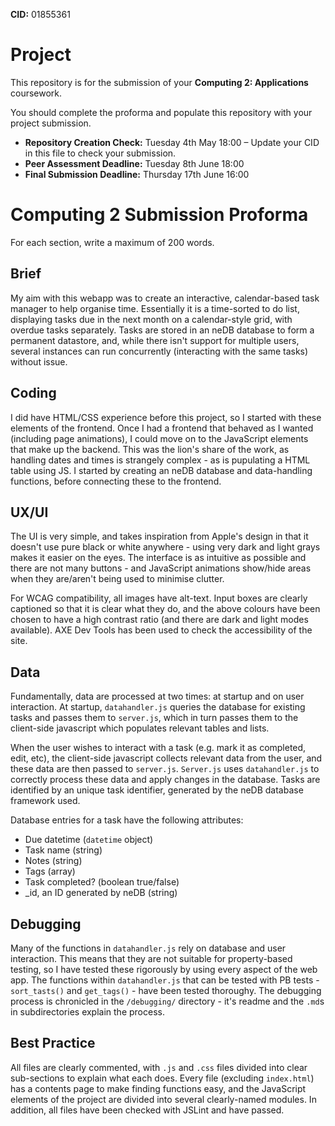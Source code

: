 **CID:** 01855361

# Project
This repository is for the submission of your **Computing 2: Applications** coursework.

You should complete the proforma and populate this repository with your project submission.

* **Repository Creation Check:** Tuesday 4th May 18:00 – Update your CID in this file to check your submission.
* **Peer Assessment Deadline:** Tuesday 8th June 18:00
* **Final Submission Deadline:** Thursday 17th June 16:00

# Computing 2 Submission Proforma

For each section, write a maximum of 200 words.

## Brief
My aim with this webapp was to create an interactive, calendar-based task manager to help organise time. Essentially it is a time-sorted to do list, displaying tasks due in the next month on a calendar-style grid, with overdue tasks separately. Tasks are stored in an neDB database to form a permanent datastore, and, while there isn't support for multiple users, several instances can run concurrently (interacting with the same tasks) without issue.

## Coding
I did have HTML/CSS experience before this project, so I started with these elements of the frontend. Once I had a frontend that behaved as I wanted (including page animations), I could move on to the JavaScript elements that make up the backend. This was the lion's share of the work, as handling dates and times is strangely complex - as is pupulating a HTML table using JS. I started by creating an neDB database and data-handling functions, before connecting these to the frontend.

## UX/UI
The UI is very simple, and takes inspiration from Apple's design in that it doesn't use pure black or white anywhere - using very dark and light grays makes it easier on the eyes. The interface is as intuitive as possible and there are not many buttons - and JavaScript animations show/hide areas when they are/aren't being used to minimise clutter.

For WCAG compatibility, all images have alt-text. Input boxes are clearly captioned so that it is clear what they do, and the above colours have been chosen to have a high contrast ratio (and there are dark and light modes available). AXE Dev Tools has been used to check the accessibility of the site. 

## Data
Fundamentally, data are processed at two times: at startup and on user interaction.
At startup, `datahandler.js` queries the database for existing tasks and passes them to `server.js`, which in turn passes them to the client-side javascript which populates relevant tables and lists.

When the user wishes to interact with a task (e.g. mark it as completed, edit, etc), the client-side javascript collects relevant data from the user, and these data are then passed to `server.js`. `Server.js` uses `datahandler.js` to correctly process these data and apply changes in the database. Tasks are identified by an unique task identifier, generated by the neDB database framework used.

Database entries for a task have the following attributes:
* Due datetime (`datetime` object)
* Task name (string)
* Notes (string)
* Tags (array)
* Task completed? (boolean true/false)
* _id, an ID generated by neDB (string)

## Debugging
Many of the functions in `datahandler.js` rely on database and user interaction. This means that they are not suitable for property-based testing, so I have tested these rigorously by using every aspect of the web app. The functions within `datahandler.js` that can be tested with PB tests - `sort_tasts()` and `get_tags()` - have been tested thoroughy. The debugging process is chronicled in the `/debugging/` directory - it's readme and the `.md`s in subdirectories explain the process.

## Best Practice
All files are clearly commented, with `.js` and `.css` files divided into clear sub-sections to explain what each does. Every file (excluding `index.html`) has a contents page to make finding functions easy, and the JavaScript elements of the project are divided into several clearly-named modules. In addition, all files have been checked with JSLint and have passed.
